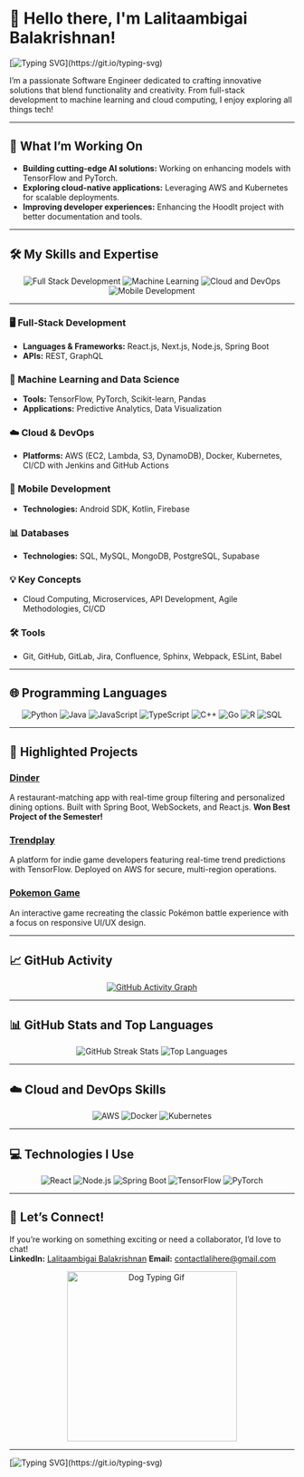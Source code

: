 # 👋 Hello there, I'm Lalitaambigai Balakrishnan!

[![Typing SVG](https://readme-typing-svg.demolab.com/?lines=Welcome+to+my+GitHub+Profile!;Let’s+build+something+awesome!)](https://git.io/typing-svg)


I’m a passionate Software Engineer dedicated to crafting innovative solutions that blend functionality and creativity. From full-stack development to machine learning and cloud computing, I enjoy exploring all things tech!

---

## 🚀 What I’m Working On

- **Building cutting-edge AI solutions:** Working on enhancing models with TensorFlow and PyTorch.
- **Exploring cloud-native applications:** Leveraging AWS and Kubernetes for scalable deployments.
- **Improving developer experiences:** Enhancing the Hoodlt project with better documentation and tools.

---

## 🛠️ My Skills and Expertise

<div align="center">
    <img src="https://img.shields.io/badge/Full_Stack_Dev-React%2C%20Next.js%2C%20Node.js%2C%20Spring_Boot-blue?style=for-the-badge&logo=javascript" alt="Full Stack Development" />
    <img src="https://img.shields.io/badge/Machine_Learning-TensorFlow%2C%20PyTorch%2C%20Scikit_learn-orange?style=for-the-badge&logo=python" alt="Machine Learning" />
    <img src="https://img.shields.io/badge/Cloud_%26_DevOps-AWS%2C%20Docker%2C%20Kubernetes-lightgrey?style=for-the-badge&logo=amazon-aws" alt="Cloud and DevOps" />
    <img src="https://img.shields.io/badge/Mobile_Dev-Android%2C%20Kotlin-green?style=for-the-badge&logo=android" alt="Mobile Development" />
</div>

---

### 🖥️ Full-Stack Development
- **Languages & Frameworks:** React.js, Next.js, Node.js, Spring Boot
- **APIs:** REST, GraphQL

### 🤖 Machine Learning and Data Science
- **Tools:** TensorFlow, PyTorch, Scikit-learn, Pandas
- **Applications:** Predictive Analytics, Data Visualization

### ☁️ Cloud & DevOps
- **Platforms:** AWS (EC2, Lambda, S3, DynamoDB), Docker, Kubernetes, CI/CD with Jenkins and GitHub Actions

### 📱 Mobile Development
- **Technologies:** Android SDK, Kotlin, Firebase

### 📊 Databases
- **Technologies:** SQL, MySQL, MongoDB, PostgreSQL, Supabase

### 💡 Key Concepts
- Cloud Computing, Microservices, API Development, Agile Methodologies, CI/CD

### 🛠️ Tools
- Git, GitHub, GitLab, Jira, Confluence, Sphinx, Webpack, ESLint, Babel

---

## 🌐 Programming Languages

<div align="center">
    <img src="https://img.shields.io/badge/Python-3776AB?style=for-the-badge&logo=python&logoColor=white" alt="Python" />
    <img src="https://img.shields.io/badge/Java-007396?style=for-the-badge&logo=java&logoColor=white" alt="Java" />
    <img src="https://img.shields.io/badge/JavaScript-F7DF1E?style=for-the-badge&logo=javascript&logoColor=black" alt="JavaScript" />
    <img src="https://img.shields.io/badge/TypeScript-3178C6?style=for-the-badge&logo=typescript&logoColor=white" alt="TypeScript" />
    <img src="https://img.shields.io/badge/C++-00599C?style=for-the-badge&logo=c%2B%2B&logoColor=white" alt="C++" />
    <img src="https://img.shields.io/badge/Go-00ADD8?style=for-the-badge&logo=go&logoColor=white" alt="Go" />
    <img src="https://img.shields.io/badge/R-276DC3?style=for-the-badge&logo=r&logoColor=white" alt="R" />
    <img src="https://img.shields.io/badge/SQL-4479A1?style=for-the-badge&logo=postgresql&logoColor=white" alt="SQL" />
</div>

---

## 🌟 Highlighted Projects

### [Dinder](https://github.com/lalicodes/dinder)  
A restaurant-matching app with real-time group filtering and personalized dining options. Built with Spring Boot, WebSockets, and React.js. **Won Best Project of the Semester!**

### [Trendplay](https://github.com/lalicodes/trendplay)  
A platform for indie game developers featuring real-time trend predictions with TensorFlow. Deployed on AWS for secure, multi-region operations.

### [Pokemon Game](https://github.com/lalicodes/PokemonGame)  
An interactive game recreating the classic Pokémon battle experience with a focus on responsive UI/UX design.

---

## 📈 GitHub Activity

<div align="center">
  <a href="https://github-readme-activity-graph.cyclic.app">
    <img src="https://github-readme-activity-graph.vercel.app/graph?username=lalicodes&bg_color=1f1f1f&color=58a6ff&line=58a6ff&point=ffffff&area=true&hide_border=true" alt="GitHub Activity Graph">
  </a>
</div>

---

## 📊 GitHub Stats and Top Languages

<div align="center">
  <img src="https://github-readme-streak-stats.herokuapp.com/?user=lalicodes&theme=github-dark-blue&hide_border=true" alt="GitHub Streak Stats" />
  <img src="https://github-readme-stats.vercel.app/api/top-langs/?username=lalicodes&layout=compact&theme=github_dark&hide_border=true" alt="Top Languages" />
</div>

---

## ☁️ Cloud and DevOps Skills

<div align="center">
    <img src="https://img.shields.io/badge/AWS-232F3E?style=for-the-badge&logo=amazon-aws&logoColor=white" alt="AWS" />
    <img src="https://img.shields.io/badge/Docker-2496ED?style=for-the-badge&logo=docker&logoColor=white" alt="Docker" />
    <img src="https://img.shields.io/badge/Kubernetes-326CE5?style=for-the-badge&logo=kubernetes&logoColor=white" alt="Kubernetes" />
</div>

---

## 💻 Technologies I Use

<div align="center">
    <img src="https://img.shields.io/badge/React-61DAFB?style=for-the-badge&logo=react&logoColor=black" alt="React" />
    <img src="https://img.shields.io/badge/Node.js-339933?style=for-the-badge&logo=node.js&logoColor=white" alt="Node.js" />
    <img src="https://img.shields.io/badge/Spring_Boot-6DB33F?style=for-the-badge&logo=spring-boot&logoColor=white" alt="Spring Boot" />
    <img src="https://img.shields.io/badge/TensorFlow-FF6F00?style=for-the-badge&logo=tensorflow&logoColor=white" alt="TensorFlow" />
    <img src="https://img.shields.io/badge/PyTorch-EE4C2C?style=for-the-badge&logo=pytorch&logoColor=white" alt="PyTorch" />
</div>

---

## 🎯 Let’s Connect!

If you’re working on something exciting or need a collaborator, I’d love to chat!  
**LinkedIn:** [Lalitaambigai Balakrishnan](https://www.linkedin.com/in/lalitaambigai-balakrishnan-a5138b263/) 
**Email:** [contactlalihere@gmail.com](mailto:contactlalihere@gmail.com)

<div align="center">
    <img src="https://media.tenor.com/Bu5u_U2yZroAAAAC/dog-typing.gif" alt="Dog Typing Gif" width="300" />
</div>

---

[![Typing SVG](https://readme-typing-svg.demolab.com/?lines=Thanks+for+visiting+my+profile!;Let’s+build+the+future+together!)](https://git.io/typing-svg)
